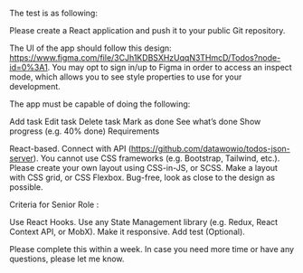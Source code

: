 The test is as following:

Please create a React application and push it to your public Git repository.

The UI of the app should follow this design: https://www.figma.com/file/3CJh1KDBSXHzUqqN3THmcD/Todos?node-id=0%3A1.
You may opt to sign in/up to Figma in order to access an inspect mode, which allows you to see style properties to use for your development.

The app must be capable of doing the following:

Add task
Edit task
Delete task
Mark as done
See what’s done
Show progress (e.g. 40% done)
Requirements

React-based.
Connect with API (https://github.com/datawowio/todos-json-server).
You cannot use CSS frameworks (e.g. Bootstrap, Tailwind, etc.). Please create your own layout using CSS-in-JS, or SCSS.
Make a layout with CSS grid, or CSS Flexbox.
Bug-free, look as close to the design as possible.

Criteria for Senior Role :

Use React Hooks.
Use any State Management library (e.g. Redux, React Context API, or MobX).
Make it responsive.
Add test (Optional).

Please complete this within a week. In case you need more time or have any questions, please let me know.